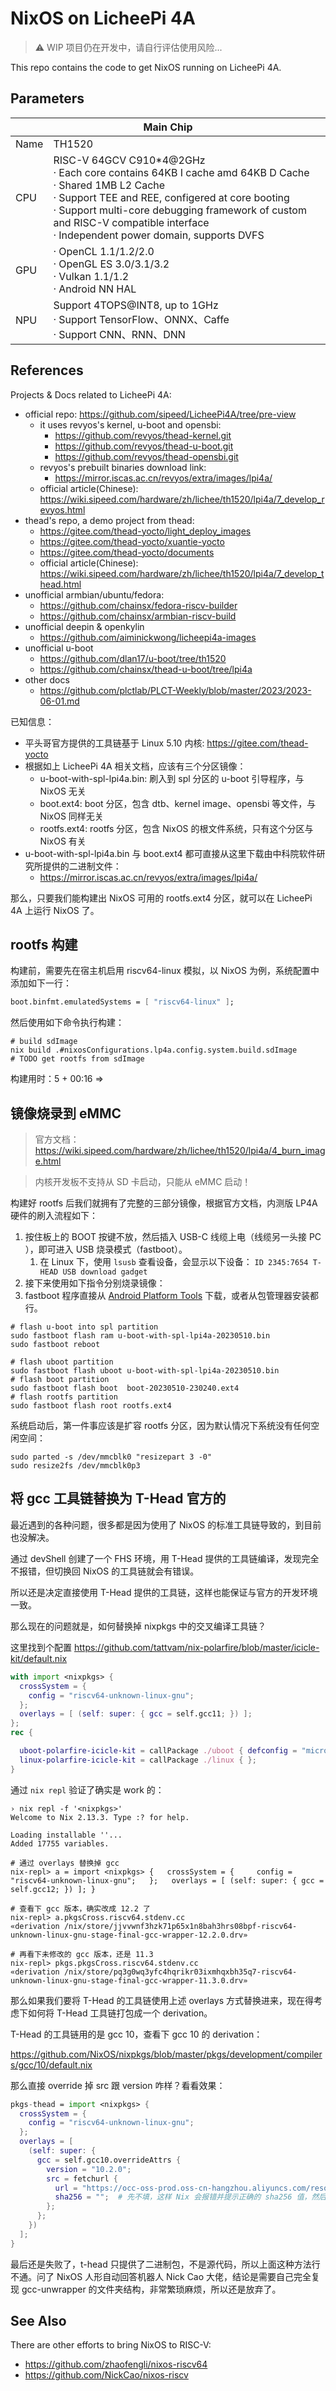 # NixOS on LicheePi 4A

> :warning: WIP 项目仍在开发中，请自行评估使用风险...

This repo contains the code to get NixOS running on LicheePi 4A.

## Parameters

<table>
<thead>
<tr>
  <th colspan=2>Main Chip</th>
</tr>
</thead>
<tbody>
<tr>
  <td>Name</td>
  <td>TH1520</td>
</tr>
<tr>
  <td>CPU</td>
  <td>
    RISC-V 64GCV C910*4@2GHz <br>
    · Each core contains 64KB I cache amd 64KB D Cache <br>
    · Shared 1MB L2 Cache <br>
    · Support TEE and REE, configered at core booting<br>
    · Support multi-core debugging framework of custom and RISC-V compatible interface<br>
    · Independent power domain, supports DVFS
  </td>
</tr>
<tr>
  <td>GPU</td>
  <td>
    · OpenCL 1.1/1.2/2.0<br>
    · OpenGL ES 3.0/3.1/3.2<br>
    · Vulkan 1.1/1.2<br>
    · Android NN HAL
  </td>
</tr>
<tr>
  <td>NPU</td>
  <td>
    Support 4TOPS@INT8, up to 1GHz <br>
    · Support TensorFlow、ONNX、Caffe <br>
    · Support CNN、RNN、DNN
  </td>
</tr>
</tbody>
</table>

## References

Projects & Docs related to LicheePi 4A:

- official repo: https://github.com/sipeed/LicheePi4A/tree/pre-view
  - it uses revyos's kernel, u-boot and opensbi:
    - https://github.com/revyos/thead-kernel.git
    - https://github.com/revyos/thead-u-boot.git
    - https://github.com/revyos/thead-opensbi.git
  - revyos's prebuilt binaries download link:
    - https://mirror.iscas.ac.cn/revyos/extra/images/lpi4a/
  - official article(Chinese): https://wiki.sipeed.com/hardware/zh/lichee/th1520/lpi4a/7_develop_revyos.html
- thead's repo, a demo project from thead:
  - https://gitee.com/thead-yocto/light_deploy_images
  - https://gitee.com/thead-yocto/xuantie-yocto
  - https://gitee.com/thead-yocto/documents
  - official article(Chinese): https://wiki.sipeed.com/hardware/zh/lichee/th1520/lpi4a/7_develop_thead.html
- unofficial armbian/ubuntu/fedora:
  - https://github.com/chainsx/fedora-riscv-builder
  - https://github.com/chainsx/armbian-riscv-build
- unofficial deepin & openkylin
  - https://github.com/aiminickwong/licheepi4a-images
- unofficial u-boot
  - https://github.com/dlan17/u-boot/tree/th1520
  - https://github.com/chainsx/thead-u-boot/tree/lpi4a
- other docs
  - https://github.com/plctlab/PLCT-Weekly/blob/master/2023/2023-06-01.md

已知信息：

- 平头哥官方提供的工具链基于 Linux 5.10 内核: https://gitee.com/thead-yocto
- 根据如上 LicheePi 4A 相关文档，应该有三个分区镜像：
  - u-boot-with-spl-lpi4a.bin: 刷入到 spl 分区的 u-boot 引导程序，与 NixOS 无关
  - boot.ext4: boot 分区，包含 dtb、kernel image、opensbi 等文件，与 NixOS 同样无关
  - rootfs.ext4: rootfs 分区，包含 NixOS 的根文件系统，只有这个分区与 NixOS 有关
- u-boot-with-spl-lpi4a.bin 与 boot.ext4 都可直接从这里下载由中科院软件研究所提供的二进制文件：
  - https://mirror.iscas.ac.cn/revyos/extra/images/lpi4a/

那么，只要我们能构建出 NixOS 可用的 rootfs.ext4 分区，就可以在 LicheePi 4A 上运行 NixOS 了。

## rootfs 构建

构建前，需要先在宿主机启用 riscv64-linux 模拟，以 NixOS 为例，系统配置中添加如下一行：

```nix
boot.binfmt.emulatedSystems = [ "riscv64-linux" ];
```

然后使用如下命令执行构建：

```shell
# build sdImage
nix build .#nixosConfigurations.lp4a.config.system.build.sdImage
# TODO get rootfs from sdImage
```

构建用时：5 + 00:16 =>

## 镜像烧录到 eMMC

> 官方文档：https://wiki.sipeed.com/hardware/zh/lichee/th1520/lpi4a/4_burn_image.html

> 内核开发板不支持从 SD 卡启动，只能从 eMMC 启动！

构建好 rootfs 后我们就拥有了完整的三部分镜像，根据官方文档，内测版 LP4A 硬件的刷入流程如下：

1. 按住板上的 BOOT 按键不放，然后插入 USB-C 线缆上电（线缆另一头接 PC ），即可进入 USB 烧录模式（fastboot）。
   1. 在 Linux 下，使用 `lsusb` 查看设备，会显示以下设备： `ID 2345:7654 T-HEAD USB download gadget`
2. 接下来使用如下指令分别烧录镜像：
3. fastboot 程序直接从 [Android Platform Tools](https://developer.android.com/tools/releases/platform-tools) 下载，或者从包管理器安装都行。

```shell
# flash u-boot into spl partition
sudo fastboot flash ram u-boot-with-spl-lpi4a-20230510.bin
sudo fastboot reboot

# flash uboot partition
sudo fastboot flash uboot u-boot-with-spl-lpi4a-20230510.bin
# flash boot partition
sudo fastboot flash boot  boot-20230510-230240.ext4
# flash rootfs partition
sudo fastboot flash root rootfs.ext4
```

系统启动后，第一件事应该是扩容 rootfs 分区，因为默认情况下系统没有任何空闲空间：

```shell
sudo parted -s /dev/mmcblk0 "resizepart 3 -0"
sudo resize2fs /dev/mmcblk0p3
```

## 将 gcc 工具链替换为 T-Head 官方的

最近遇到的各种问题，很多都是因为使用了 NixOS 的标准工具链导致的，到目前也没解决。

通过 devShell 创建了一个 FHS 环境，用 T-Head 提供的工具链编译，发现完全不报错，但切换回 NixOS 的工具链就会有错误。

所以还是决定直接使用 T-Head 提供的工具链，这样也能保证与官方的开发环境一致。

那么现在的问题就是，如何替换掉 nixpkgs 中的交叉编译工具链？

这里找到个配置 https://github.com/tattvam/nix-polarfire/blob/master/icicle-kit/default.nix

```nix
with import <nixpkgs> {
  crossSystem = {
    config = "riscv64-unknown-linux-gnu";
  };
  overlays = [ (self: super: { gcc = self.gcc11; }) ];
};
rec {

  uboot-polarfire-icicle-kit = callPackage ./uboot { defconfig = "microchip_mpfs_icicle"; };
  linux-polarfire-icicle-kit = callPackage ./linux { };
}
```

通过 `nix repl` 验证了确实是 work 的：

```shell
› nix repl -f '<nixpkgs>'
Welcome to Nix 2.13.3. Type :? for help.

Loading installable ''...
Added 17755 variables.

# 通过 overlays 替换掉 gcc
nix-repl> a = import <nixpkgs> {   crossSystem = {     config = "riscv64-unknown-linux-gnu";   };   overlays = [ (self: super: { gcc = self.gcc12; }) ]; }

# 查看下 gcc 版本，确实改成 12.2 了
nix-repl> a.pkgsCross.riscv64.stdenv.cc
«derivation /nix/store/jjvvwnf3hzk71p65x1n8bah3hrs08bpf-riscv64-unknown-linux-gnu-stage-final-gcc-wrapper-12.2.0.drv»

# 再看下未修改的 gcc 版本，还是 11.3
nix-repl> pkgs.pkgsCross.riscv64.stdenv.cc
«derivation /nix/store/pq3g0wq3yfc4hqrikr03ixmhqxbh35q7-riscv64-unknown-linux-gnu-stage-final-gcc-wrapper-11.3.0.drv»
```

那么如果我们要将 T-Head 的工具链使用上述 overlays 方式替换进来，现在得考虑下如何将 T-Head 工具链打包成一个 derivation。

T-Head 的工具链用的是 gcc 10，查看下 gcc 10 的 derivation：

https://github.com/NixOS/nixpkgs/blob/master/pkgs/development/compilers/gcc/10/default.nix

那么直接 override 掉 src 跟 version 咋样？看看效果：

```nix
pkgs-thead = import <nixpkgs> {
  crossSystem = {
    config = "riscv64-unknown-linux-gnu";
  };
  overlays = [
    (self: super: {
      gcc = self.gcc10.overrideAttrs {
        version = "10.2.0";
        src = fetchurl {
          url = "https://occ-oss-prod.oss-cn-hangzhou.aliyuncs.com/resource/1663142514282/Xuantie-900-gcc-linux-5.10.4-glibc-x86_64-V2.6.1-20220906.tar.gz";
          sha256 = "";  # 先不填，这样 Nix 会报错并提示正确的 sha256 值，然后 copy 过来就行。
        };
      };
    })
  ];
}
```

最后还是失败了，t-head 只提供了二进制包，不是源代码，所以上面这种方法行不通。问了 NixOS 人形自动回答机器人 Nick Cao 大佬，结论是需要自己完全复现 gcc-unwrapper 的文件夹结构，非常繁琐麻烦，所以还是放弃了。

## See Also

There are other efforts to bring NixOS to RISC-V:

- https://github.com/zhaofengli/nixos-riscv64
- https://github.com/NickCao/nixos-riscv
